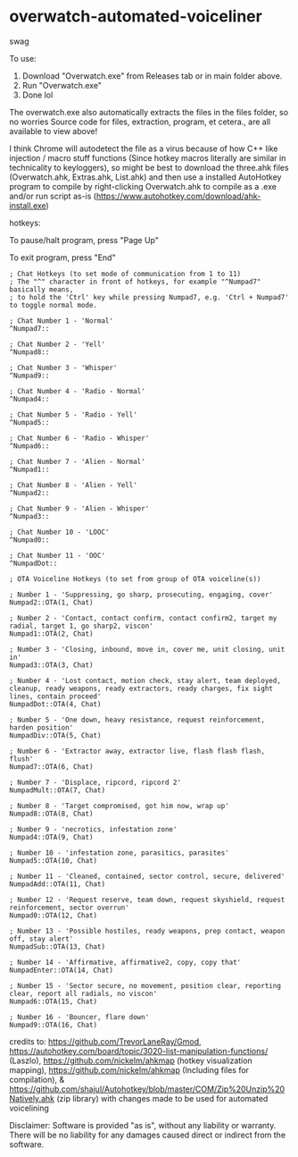 # overwatch-automated-voiceliner
swag

To use:
1. Download "Overwatch.exe" from Releases tab or in main folder above.
2. Run "Overwatch.exe"
3. Done lol

The overwatch.exe also automatically extracts the files in the files folder, so no worries
Source code for files, extraction, program, et cetera., are all available to view above!

I think Chrome will autodetect the file as a virus because of how C++ like injection / macro stuff functions 
(Since hotkey macros literally are similar in technicality to keyloggers), so might be best to download
the three.ahk files (Overwatch.ahk, Extras.ahk, List.ahk) and then use a installed AutoHotkey program to compile
by right-clicking Overwatch.ahk to compile as a .exe and/or run script as-is 
(https://www.autohotkey.com/download/ahk-install.exe)

hotkeys:

To pause/halt program, press "Page Up"

To exit program, press "End"

```
; Chat Hotkeys (to set mode of communication from 1 to 11)
; The "^" character in front of hotkeys, for example "^Numpad7" basically means, 
; to hold the 'Ctrl' key while pressing Numpad7, e.g. 'Ctrl + Numpad7' to toggle normal mode.

; Chat Number 1 - 'Normal'
^Numpad7::

; Chat Number 2 - 'Yell'
^Numpad8::

; Chat Number 3 - 'Whisper'
^Numpad9::

; Chat Number 4 - 'Radio - Normal'
^Numpad4::

; Chat Number 5 - 'Radio - Yell'
^Numpad5::

; Chat Number 6 - 'Radio - Whisper'
^Numpad6::

; Chat Number 7 - 'Alien - Normal'
^Numpad1::

; Chat Number 8 - 'Alien - Yell'
^Numpad2::

; Chat Number 9 - 'Alien - Whisper'
^Numpad3::

; Chat Number 10 - 'LOOC'
^Numpad0::

; Chat Number 11 - 'OOC'
^NumpadDot::

; OTA Voiceline Hotkeys (to set from group of OTA voiceline(s))

; Number 1 - 'Suppressing, go sharp, prosecuting, engaging, cover'
Numpad2::OTA(1, Chat)

; Number 2 - 'Contact, contact confirm, contact confirm2, target my radial, target 1, go sharp2, viscon'
Numpad1::OTA(2, Chat)

; Number 3 - 'Closing, inbound, move in, cover me, unit closing, unit in'
Numpad3::OTA(3, Chat)

; Number 4 - 'Lost contact, motion check, stay alert, team deployed, cleanup, ready weapons, ready extractors, ready charges, fix sight lines, contain proceed'
NumpadDot::OTA(4, Chat)

; Number 5 - 'One down, heavy resistance, request reinforcement, harden position'
NumpadDiv::OTA(5, Chat)

; Number 6 - 'Extractor away, extractor live, flash flash flash, flush'
Numpad7::OTA(6, Chat)

; Number 7 - 'Displace, ripcord, ripcord 2'
NumpadMult::OTA(7, Chat)

; Number 8 - 'Target compromised, got him now, wrap up'
Numpad8::OTA(8, Chat)

; Number 9 - 'necrotics, infestation zone'
Numpad4::OTA(9, Chat)

; Number 10 - 'infestation zone, parasitics, parasites'
Numpad5::OTA(10, Chat)

; Number 11 - 'Cleaned, contained, sector control, secure, delivered'
NumpadAdd::OTA(11, Chat)

; Number 12 - 'Request reserve, team down, request skyshield, request reinforcement, sector overrun'
Numpad0::OTA(12, Chat)

; Number 13 - 'Possible hostiles, ready weapons, prep contact, weapon off, stay alert'
NumpadSub::OTA(13, Chat)

; Number 14 - 'Affirmative, affirmative2, copy, copy that'
NumpadEnter::OTA(14, Chat)

; Number 15 - 'Sector secure, no movement, position clear, reporting clear, report all radials, no viscon'
Numpad6::OTA(15, Chat)

; Number 16 - 'Bouncer, flare down'
Numpad9::OTA(16, Chat)
```

credits to: https://github.com/TrevorLaneRay/Gmod, https://autohotkey.com/board/topic/3020-list-manipulation-functions/ (Laszlo), 
https://github.com/nickelm/ahkmap (hotkey visualization mapping), 
https://github.com/nickelm/ahkmap (Including files for compilation), 
& https://github.com/shajul/Autohotkey/blob/master/COM/Zip%20Unzip%20Natively.ahk (zip library)
with changes made to be used for automated voicelining


Disclaimer: Software is provided "as is", without any liability or warranty.
There will be no liability for any damages caused direct or indirect from the software.
